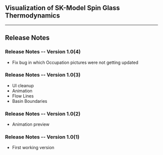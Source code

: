 ## Visualization of SK-Model Spin Glass Thermodynamics 

---
## Release Notes

### Release Notes -- Version 1.0(4)

* Fix bug in which Occupation pictures were not getting updated

### Release Notes -- Version 1.0(3)

 * UI cleanup
 * Animation
 * Flow Lines
 * Basin Boundaries

### Release Notes -- Version 1.0(2)

* Animation preview

### Release Notes -- Version 1.0(1)

* First working version


    
